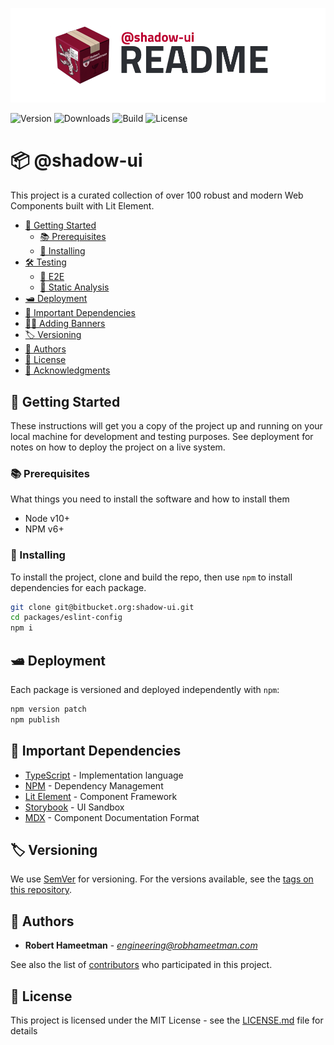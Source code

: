 ![@shadow-ui][logo]

![Version](https://img.shields.io/npm/v/@shadow-ui)
![Downloads](https://img.shields.io/npm/dt/@shadow-ui)
![Build](https://img.shields.io/bitbucket/pipelines/shadow-ui/master)
![License](https://img.shields.io/npm/l/@shadow-ui)

# 📦 @shadow-ui

This project is a curated collection of over 100 robust and modern Web Components
built with Lit Element.

* [💼 Getting Started](#markdown-header-getting-started)
  * [📚 Prerequisites](#markdown-header-prerequisites)
  * [📲 Installing](#markdown-header-installing)
* [🛠 Testing](#markdown-header-testing)
  * [🔁 E2E](#markdown-header-e2e)
  * [🛁 Static Analysis](#markdown-header-static-analysis)
* [🛥 Deployment](#markdown-header-deployment)
* [🧾 Important Dependencies](#markdown-header-important-dependencies)
* [🙌🏼 Adding Banners](#markdown-header-adding-banners)
* [🏷 Versioning](#markdown-header-versioning)
* [📜 Authors](#markdown-header-authors)
* [📄 License](#markdown-header-license)
* [📯 Acknowledgments](#markdown-header-acknowledgments)

## 💼 Getting Started

These instructions will get you a copy of the project up and running on your
local machine for development and testing purposes. See deployment for notes on
how to deploy the project on a live system.

### 📚 Prerequisites

What things you need to install the software and how to install them

* Node v10+
* NPM v6+

### 📲 Installing

To install the project, clone and build the repo, then use `npm` to install
dependencies for each package.

```bash
git clone git@bitbucket.org:shadow-ui.git
cd packages/eslint-config
npm i
```

## 🛥 Deployment

Each package is versioned and deployed independently with `npm`:

```bash
npm version patch
npm publish
```

## 🧾 Important Dependencies

* [TypeScript](https://www.typescriptlang.org/) - Implementation language
* [NPM](https://www.npmjs.com/) - Dependency Management
* [Lit Element](https://lit-element.polymer-project.org/) - Component Framework
* [Storybook](https://storybook.js.org/) - UI Sandbox
* [MDX](https://mdxjs.com/) - Component Documentation Format

## 🏷 Versioning

We use [SemVer](http://semver.org/) for versioning. For the versions available,
see the [tags on this repository](https://github.com/RobHameetman/packages/tags/).

## 📜 Authors

* **Robert Hameetman** - *<engineering@robhameetman.com>*

See also the list of [contributors](https://github.com/RobHameetman/shadow-ui/graphs/contributors)
who participated in this project.

## 📄 License

This project is licensed under the MIT License - see the [LICENSE.md](LICENSE.md)
file for details

[logo]: /.github/logo.png "@shadow-ui"
